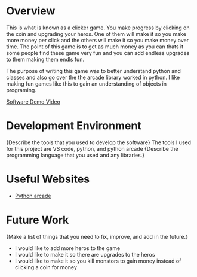 # Overview

This is what is known as a clicker game. You make progress by clicking on the coin and upgrading your heros.
One of them will make it so you make more money per click and the others will make it so you make money over time.
The point of this game is to get as much money as you can thats it some people find these game very fun and you can
add endless upgrades to them making them endls fun.


The purpose of writing this game was to better understand python and classes and also go over the the arcade library worked in python. I like making fun games like this to gain an understanding of objects in programing.



[Software Demo Video](http://youtube.link.goes.here)

# Development Environment

{Describe the tools that you used to develop the software}
The tools I used for this project are VS code, python, and python arcade
{Describe the programming language that you used and any libraries.}

# Useful Websites

* [Python arcade](https://api.arcade.academy/en/latest/index.html)

# Future Work

{Make a list of things that you need to fix, improve, and add in the future.}
* I would like to add more heros to the game
* I would like to make it so there are upgrades to the heros
* I would like to make it so you kill monstors to gain money instead of clicking a coin for money
